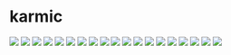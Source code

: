 # karmic

<img src="https://raw.githubusercontent.com/azzamsa/ubuntu-wallpapers/refs/heads/master/curated/karmic/WhiteOrchid.jpg">

<img src="https://raw.githubusercontent.com/azzamsa/ubuntu-wallpapers/refs/heads/master/curated/karmic/ThrowingStones.jpg">

<img src="https://raw.githubusercontent.com/azzamsa/ubuntu-wallpapers/refs/heads/master/curated/karmic/RadioactiveSunrise.jpg">

<img src="https://raw.githubusercontent.com/azzamsa/ubuntu-wallpapers/refs/heads/master/curated/karmic/OLife.jpg">

<img src="https://raw.githubusercontent.com/azzamsa/ubuntu-wallpapers/refs/heads/master/curated/karmic/GrassinA.jpg">

<img src="https://raw.githubusercontent.com/azzamsa/ubuntu-wallpapers/refs/heads/master/curated/karmic/Climbing.jpg">

<img src="https://raw.githubusercontent.com/azzamsa/ubuntu-wallpapers/refs/heads/master/curated/karmic/Cherries.jpg">

<img src="https://raw.githubusercontent.com/azzamsa/ubuntu-wallpapers/refs/heads/master/curated/karmic/PrimulaRed.jpg">

<img src="https://raw.githubusercontent.com/azzamsa/ubuntu-wallpapers/refs/heads/master/curated/karmic/Butterfly.jpg">

<img src="https://raw.githubusercontent.com/azzamsa/ubuntu-wallpapers/refs/heads/master/curated/karmic/TheRainbowisDead.jpg">

<img src="https://raw.githubusercontent.com/azzamsa/ubuntu-wallpapers/refs/heads/master/curated/karmic/Sunset.jpg">

<img src="https://raw.githubusercontent.com/azzamsa/ubuntu-wallpapers/refs/heads/master/curated/karmic/Shoes.jpg">

<img src="https://raw.githubusercontent.com/azzamsa/ubuntu-wallpapers/refs/heads/master/curated/karmic/Sand.jpg">

<img src="https://raw.githubusercontent.com/azzamsa/ubuntu-wallpapers/refs/heads/master/curated/karmic/Palmengarten.jpg">

<img src="https://raw.githubusercontent.com/azzamsa/ubuntu-wallpapers/refs/heads/master/curated/karmic/Naranja.jpg">

<img src="https://raw.githubusercontent.com/azzamsa/ubuntu-wallpapers/refs/heads/master/curated/karmic/MistyMorning.jpg">

<img src="https://raw.githubusercontent.com/azzamsa/ubuntu-wallpapers/refs/heads/master/curated/karmic/Frog.jpg">

<img src="https://raw.githubusercontent.com/azzamsa/ubuntu-wallpapers/refs/heads/master/curated/karmic/FlordeLoto.jpg">

<img src="https://raw.githubusercontent.com/azzamsa/ubuntu-wallpapers/refs/heads/master/curated/karmic/Bay.jpg">

